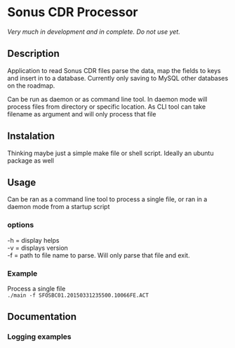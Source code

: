 
# Sonus CDR Processor
*Very much in development and in complete. Do not use yet.*

## Description
Application to read Sonus CDR files parse the data, map the fields to keys and insert in to a database. 
Currently only saving to MySQL other databases on the roadmap.

Can be run as daemon or as command line tool. In daemon mode will process files from directory or specific location. As CLI tool can take filename as argument and will only process that file

## Instalation
Thinking maybe just a simple make file or shell script. Ideally an ubuntu package as well

## Usage  
Can be ran as a command line tool to process a single file, or ran in a daemon mode from a startup script

### options
-h = display helps  
-v  = displays version  
-f = path to file name to parse. Will only parse that file and exit. 

### Example  
Process a single file  
`./main -f SFOSBC01.20150331235500.10066FE.ACT`

## Documentation


### Logging examples



